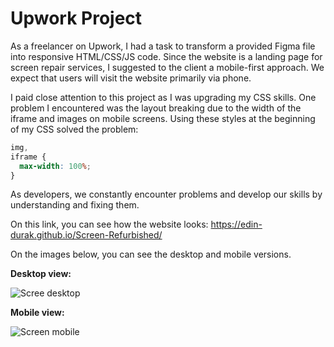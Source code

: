 # Upwork Project

As a freelancer on Upwork, I had a task to transform a provided Figma file into responsive HTML/CSS/JS code. Since the website is a landing page for screen repair services, I suggested to the client a mobile-first approach. We expect that users will visit the website primarily via phone.

I paid close attention to this project as I was upgrading my CSS skills. One problem I encountered was the layout breaking due to the width of the iframe and images on mobile screens. Using these styles at the beginning of my CSS solved the problem:

```css
img,
iframe {
  max-width: 100%;
}
```

As developers, we constantly encounter problems and develop our skills by understanding and fixing them.

On this link, you can see how the website looks: https://edin-durak.github.io/Screen-Refurbished/

On the images below, you can see the desktop and mobile versions.

**Desktop view:**

![Scree desktop](https://github.com/Edin-Durak/Screen-Refurbished/assets/138677399/a75315e8-351e-42f0-a30e-765c01ceb832)



**Mobile view:**

![Screen mobile](https://github.com/Edin-Durak/Screen-Refurbished/assets/138677399/0ab328d4-34f7-4779-8271-438e9893b23b)

